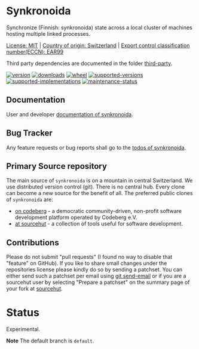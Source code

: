 # Synkronoida

Synchronize (Finnish: synkronoida) state across a local cluster of machines hosting multiple linked processes.

[License: MIT](https://git.sr.ht/~sthagen/synkronoida/tree/default/item/LICENSE) | 
[Country of origin: Switzerland](https://git.sr.ht/~sthagen/synkronoida/tree/default/item/COUNTRY-OF-ORIGIN) | 
[Export control classification number(ECCN): EAR99](https://git.sr.ht/~sthagen/synkronoida/tree/default/item/EXPORT-CONTROL-CLASSIFICATION-NUMBER)

Third party dependencies are documented in the folder [third-party](docs/third-party/README.md).

[![version](https://img.shields.io/pypi/v/synkronoida.svg?style=flat)](https://pypi.python.org/pypi/synkronoida/)
[![downloads](https://static.pepy.tech/badge/synkronoida/month)](https://pepy.tech/project/synkronoida)
[![wheel](https://img.shields.io/pypi/wheel/synkronoida.svg?style=flat)](https://pypi.python.org/pypi/synkronoida/)
[![supported-versions](https://img.shields.io/pypi/pyversions/synkronoida.svg?style=flat)](https://pypi.python.org/pypi/synkronoida/)
[![supported-implementations](https://img.shields.io/pypi/implementation/synkronoida.svg?style=flat)](https://pypi.python.org/pypi/synkronoida/)
[![maintenance-status](https://img.shields.io/github/commit-activity/y/sthagen/synkronoida.svg?style=flat)](https://git.sr.ht/~sthagen/synkronoida/log)

## Documentation

User and developer [documentation of synkronoida](https://codes.dilettant.life/docs/synkronoida).

## Bug Tracker

Any feature requests or bug reports shall go to the [todos of synkronoida](https://todo.sr.ht/~sthagen/synkronoida).

## Primary Source repository

The main source of `synkronoida` is on a mountain in central Switzerland.
We use distributed version control (git).
There is no central hub.
Every clone can become a new source for the benefit of all.
The preferred public clones of `synkronoida` are:

* [on codeberg](https://codeberg.org/sthagen/synkronoida) - a democratic community-driven, non-profit software development platform operated by Codeberg e.V.
* [at sourcehut](https://git.sr.ht/~sthagen/synkronoida) - a collection of tools useful for software development.

## Contributions

Please do not submit "pull requests" (I found no way to disable that "feature" on GitHub).
If you like to share small changes under the repositories license please kindly do so by sending a patchset.
You can either send such a patchset per email using [git send-email](https://git-send-email.io) or
if you are a sourcehut user by selecting "Prepare a patchset" on the summary page of your fork at [sourcehut](https://git.sr.ht/).

# Status

Experimental.

**Note** The default branch is `default`.

